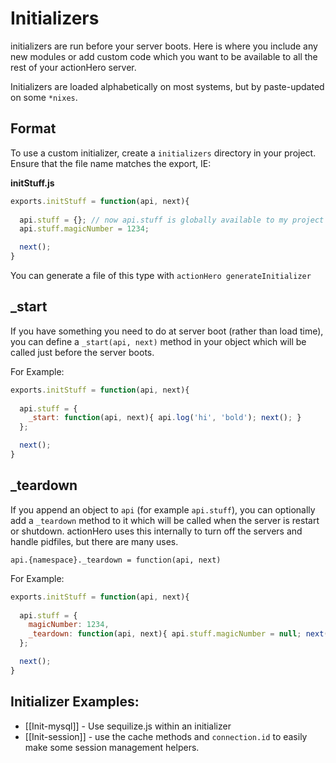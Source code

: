 # Initializers

initializers are run before your server boots.  Here is where you include any new modules or add custom code which you want to be available to all the rest of your actionHero server. 

Initializers are loaded alphabetically on most systems, but by paste-updated on some `*nixes`. 

## Format

To use a custom initializer, create a `initializers` directory in your project.  Ensure that the file name matches the export, IE:

**initStuff.js**

```javascript
exports.initStuff = function(api, next){
	  
  api.stuff = {}; // now api.stuff is globally available to my project
  api.stuff.magicNumber = 1234;

  next();
}
```

You can generate a file of this type with `actionHero generateInitializer`

## _start

If you have something you need to do at server boot (rather than load time), you can define a `_start(api, next)` method in your object which will be called just before the server boots.

For Example:

```javascript
exports.initStuff = function(api, next){
	  
  api.stuff = {
    _start: function(api, next){ api.log('hi', 'bold'); next(); }
  };

  next();
}
```

## _teardown

If you append an object to `api` (for example `api.stuff`), you can optionally add a `_teardown` method to it which will be called when the server is restart or shutdown.  actionHero uses this internally to turn off the servers and handle pidfiles, but there are many uses.  

`api.{namespace}._teardown = function(api, next)`

For Example:

```javascript
exports.initStuff = function(api, next){
	  
  api.stuff = {
    magicNumber: 1234,
    _teardown: function(api, next){ api.stuff.magicNumber = null; next(); }
  };

  next();
}
```

## Initializer Examples: 
- [[Init-mysql]] - Use sequilize.js within an initializer
- [[Init-session]] - use the cache methods and `connection.id` to easily make some session management helpers.
